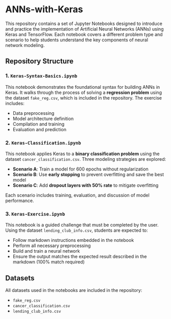 # ANNs-with-Keras

This repository contains a set of Jupyter Notebooks designed to introduce and practice the implementation of Artificial Neural Networks (ANNs) using Keras and TensorFlow. Each notebook covers a different problem type and scenario to help students understand the key components of neural network modeling.

## Repository Structure

### 1. `Keras-Syntax-Basics.ipynb`
This notebook demonstrates the foundational syntax for building ANNs in Keras. It walks through the process of solving a **regression problem** using the dataset `fake_reg.csv`, which is included in the repository. The exercise includes:

- Data preprocessing
- Model architecture definition
- Compilation and training
- Evaluation and prediction

### 2. `Keras-Classification.ipynb`
This notebook applies Keras to a **binary classification problem** using the dataset `cancer_classification.csv`. Three modeling strategies are explored:

- **Scenario A**: Train a model for 600 epochs without regularization
- **Scenario B**: Use **early stopping** to prevent overfitting and save the best model
- **Scenario C**: Add **dropout layers with 50% rate** to mitigate overfitting

Each scenario includes training, evaluation, and discussion of model performance.

### 3. `Keras-Exercise.ipynb`
This notebook is a guided challenge that must be completed by the user. Using the dataset `lending_club_info.csv`, students are expected to:

- Follow markdown instructions embedded in the notebook
- Perform all necessary preprocessing
- Build and train a neural network
- Ensure the output matches the expected result described in the markdown (100% match required)

## Datasets
All datasets used in the notebooks are included in the repository:
- `fake_reg.csv`
- `cancer_classification.csv`
- `lending_club_info.csv`

